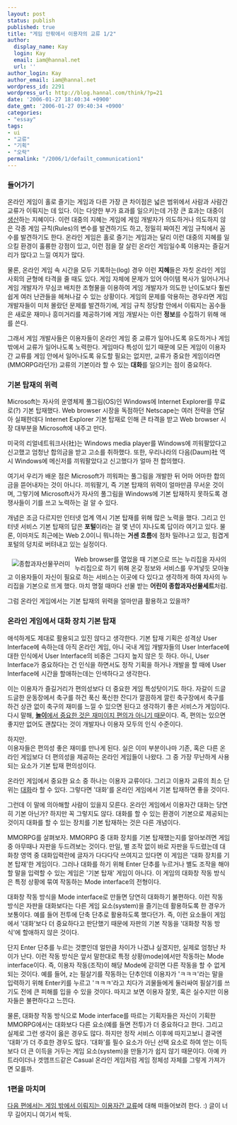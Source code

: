 ```yaml
---
layout: post
status: publish
published: true
title: "게임 안팎에서 이용자의 교류 1/2"
author:
  display_name: Kay
  login: Kay
  email: iam@hannal.net
  url: ''
author_login: Kay
author_email: iam@hannal.net
wordpress_id: 2291
wordpress_url: http://blog.hannal.com/think/?p=21
date: '2006-01-27 18:40:34 +0900'
date_gmt: '2006-01-27 09:40:34 +0900'
categories:
- "essay"
tags:
- ui
- "교류"
- "기획"
- "오락"
permalink: "/2006/1/defailt_communication1"
---
```

<h3>들어가기</h3>
<p>온라인 게임이 홀로 즐기는 게임과 다른 가장 큰 차이점은 넓은 범위에서 사람과 사람간 교류가 이뤄지는 데 있다. 이는 다양한 부가 효과를 일으키는데 가장 큰 효과는 대중이 <u>생산</u>하는 지혜이다. 이런 대중의 지혜는 게임에 게임 개발자가 의도하거나 의도하지 않은 각종 게임 규칙(Rules)의 변수를 발견하기도 하고, 정밀히 짜여진 게임 규칙에서 꼼수를 발견하기도 한다. 온라인 게임은 홀로 즐기는 게임과는 달리 이런 대중의 지혜를 일으킬 환경이 훌륭한 강점이 있고, 이런 점을 잘 살린 온라인 게임일수록 이용자는 즐길거리가 많다고 느낄 여지가 많다.</p>
<p>물론, 온라인 게임 속 시간을 모두 기록하는(log) 경우 이런 <strong>지혜</strong>들은 자칫 온라인 게임 사회의 균형에 타격을 줄 때도 있다. 게임 자체에 문제가 있어 아이템 복사가 일어나거나 게임 개발자가 무심코 배치한 조형물을 이용하여 게임 개발자가 의도한 난이도보다 훨씬 쉽게 여러 난관들을 헤쳐나갈 수 있는 상황이다. 게임의 문제를 악용하는 경우라면 게임 개발자들이 미처 몰랐던 문제를 발견하기에, 게임 규칙 정당함 안에서 이뤄지는 꼼수들은 새로운 재미나 흥미거리를 제공하기에 게임 개발사는 이런 <strong>정보</strong>를 수집하기 위해 애를 쓴다.</p>
<p>그래서 게임 개발사들은 이용자들이 온라인 게임 중 교류가 일어나도록 유도하거나 게임 밖에서 교류가 일어나도록 노력한다. 게임마다 특성이 있기 때문에 모든 게임이 이용자간 교류를 게임 안에서 일어나도록 유도할 필요는 없지만, 교류가 중요한 게임이라면(MMORPG라던가) 교류의 기본이라 할 수 있는 <strong>대화</strong>를 일으키는 점이 중요하다.</p>
<h3>기본 탑재의 위력</h3>
<p>Microsoft는 자사의 운영체제 풀그림(OS)인 Windows에 Internet Explorer를 무료로(?) 기본 탑재했다. Web browser 시장을 독점하던 Netscape는 여러 전략을 연달아 실패한데다 Internet Explorer 기본 탑재로 인해 큰 타격을 받고 Web browser 시장 대부분을 Microsoft에 내주고 만다.</p>
<p>미국의 리얼네트워크사(社)는 Windows media player를 Windows에 끼워팔았다고 신고했고 엄청난 합의금을 받고 고소를 취하했다. 또한, 우리나라의 다음(Daum)社 역시 Windows에 메신저를 끼워팔았다고 신고했다가 얼마 전 합의했다.</p>
<p>여기서 우리가 배운 점은 Microsoft가 끼워파는 풀그림을 개발한 뒤 어마 어마한 합의금을 뜯어내자는 것이 아니다. 끼워팔기, 즉 기본 탑재의 위력이 얼마만큼 무서운 것이며, 그렇기에 Microsoft사가 자사의 풀그림을 Windows에 기본 탑재하지 못하도록 경쟁사들이 기를 쓰고 노력하는 걸 알 수 있다.</p>
<p>개념은 조금 다르지만 인터넷 업계 역시 기본 탑재를 위해 많은 노력을 했다. 그리고 인터넷 서비스 기본 탑재의 답은 <strong>포털</strong>이라는 걸 몇 년이 지나도록 답이라 여기고 있다. 물론, 이마저도 최근에는 Web 2.0이니 뭐니하는 <strong>거센 흐름</strong>에 점차 밀려나고 있고, 힘겹게 포털의 덩치로 버텨내고 있는 실정이다.</p>
<p><img style="margin: 10px; float: left" alt="종합과자선물꾸러미" src="/think/attach/200412200167.jpg" />Web browser를 열었을 때 기본으로 뜨는 누리집을 자사의 누리집으로 하기 위해 온갖 정보와 서비스를 우겨넣듯 모아놓고 이용자들이 자신이 필요로 하는 서비스는 이곳에 다 있다고 생각하게 하여 자사의 누리집을 기본으로 뜨게 했다. 마치 명절 때마다 선물 받는 <strong>어린이 종합과자선물세트</strong>처럼.</p>
<p><span style="clear: both" /></p>
<p>그럼 온라인 게임에서는 기본 탑재의 위력을 얼마만큼 활용하고 있을까?</p>
<h3>온라인 게임에서 대화 장치 기본 탑재</h3>
<p>애석하게도 제대로 활용되고 있진 않다고 생각한다. 기본 탑재 기획은 성격상 User Interface에 속하는데 아직 온라인 게임, 아니 국내 게임 개발자들의 User Interface에 대한 인식에서 User Interface의 비중은 그다지 높지 않은 듯 하다. 아니, User Interface가 중요하다는 건 인식을 하면서도 정작 기획을 하거나 개발을 할 때에 User Interface에 시간을 할애하는데는 인색하다고 생각한다.</p>
<p>이는 이용자가 즐길거리가 편의성보다 더 중요한 게임 특성탓이기도 하다. 자갈이 드글 드글한 운동장에서 축구를 하건 푹신 푹신한 잔디가 깔끔하게 깔린 축구장에서 축구를 하건 상관 없이 축구의 재미를 느낄 수 있으면 된다고 생각하기 좋은 서비스가 게임이다. 다시 말해, <u><strong>놀이</strong>에서 중요한 것은 재미이지 편의가 아니기 때문</u>이다. 즉, 편의는 있으면 좋지만 없어도 괜찮다는 것이 개발자나 이용자 모두의 인식 수준이다.</p>
<p>하지만.<br />
이용자들은 편의성 좋은 재미를 만나게 된다. 실은 이미 부분이나마 기존, 혹은 다른 온라인 게임보다 더 편의성을 제공하는 온라인 게임들이 나왔다. 그 중 가장 무난하게 사용되는 요소가 기본 탑재 편의성이다.</p>
<p>온라인 게임에서 중요한 요소 중 하나는 이용자 교류이다. 그리고 이용자 교류의 최소 단위는 <u>대화</u>라 할 수 있다. 그렇다면 '대화'를 온라인 게임에서 기본 탑재하면 좋을 것이다.</p>
<p>그런데 이 말에 의아해할 사람이 있을지 모른다. 온라인 게임에서 이용자간 대화는 당연히 기본 아닌가? 하지만 꼭 그렇지도 않다. 대화를 할 수 있는 환경이 기본으로 제공되는 것이지 대화를 할 수 있는 장치를 기본 탑재하는 것은 다른 개념이다.</p>
<p>MMORPG를 살펴보자. MMORPG 중 대화 장치를 기본 탑재했는지를 알아보려면 게임 중 아무때나 자판을 두드려보는 것이다. 만일, 별 조작 없이 바로 자판을 두드렸는데 대화창 영역 중 대화입력란에 글자가 다다다닥 쓰여지고 있다면 이 게임은 '대화 장치를 기본 탑재'한 게임이다. 그러나 대화를 하기 위해 Enter 단추를 누르거나 별도 조작을 해야 할 말을 입력할 수 있는 게임은 '기본 탑재' 게임이 아니다. 이 게임의 대화창 작동 방식은 특정 상황에 묶여 작동하는 Mode interface의 전형이다.</p>
<p>대화창 작동 방식을 Mode interface로 만들면 당연히 대화하기 불편하다. 이런 작동 방식은 자판을 대화보다는 다른 게임 요소(system)을 즐기는데 활용하도록 한 경우가 보통이다. 예를 들어 전투에 단축 단추로 활용하도록 했다던가. 즉, 이런 요소들이 게임에서 '대화'보다 더 중요하다고 판단했기 때문에 자판의 기본 작동을 '대화창 작동 방식'에 할애하지 않은 것이다.</p>
<p>단지 Enter 단추를 누르는 것뿐인데 얼만큼 차이가 나겠냐 싶겠지만, 실제로 엄청난 차이가 난다. 이런 작동 방식은 앞서 말한대로 특정 상황(mode)에서만 작동하는 Mode interface이다. 즉, 이용자 작동(조작)이 해당 Mode에 갇히면 다른 작동을 할 수 없게 되는 것이다. 예를 들어, z는 필살기를 작동하는 단추인데 이용자가 'ㅋㅋㅋ'라는 말을 입력하기 위해 Enter키를 누르고 'ㅋㅋㅋ'라고 치다가 괴물들에게 둘러싸여 필살기를 쓰기도 전에 큰 피해를 입을 수 있을 것이다. 따지고 보면 이용자 잘못, 혹은 실수지만 이용자들은 불편하다고 느낀다.</p>
<p>물론, 대화창 작동 방식으로 Mode interface를 따르는 기획자들은 자신이 기획한 MMORPG에서는 대화보다 다른 요소(예를 들면 전투)가 더 중요하다고 한다. 그리고 실제로 그런 생각이 옳은 경우도 많다.  하지만 정작 서비스 이후에 따지고보니 결국엔 '대화'가 더 주효한 경우도 많다. '대화'를 필수 요소가 아닌 선택 요소로 하여 얻는 이득보다 더 큰 이득을 거두는 게임 요소(system)을 만들기가 쉽지 않기 때문이다. 아예 카트라이더나 겟앰프드같은 Casual 온라인 게임처럼 게임 정체성 자체를 그렇게 가져가면 모를까.</p>
<h3>1편을 마치며</h3>
<p><a href="/think/defailt_communication2/">다음 편에서는 게임 밖에서 이뤄지는 이용자간 교류</a>에 대해 떠들어보려 한다. :) 글이 너무 길어지니 여기서 싹둑.</p>
